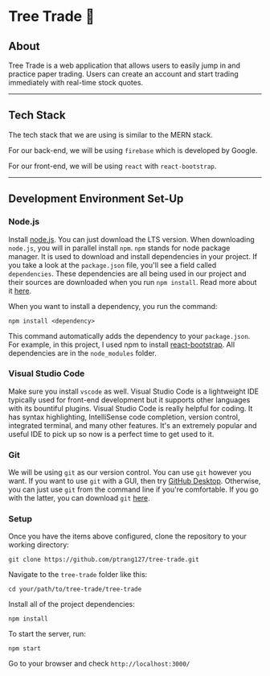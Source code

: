 # Tree Trade &#127794;

## About
Tree Trade is a web application that allows users to easily jump in and practice paper trading. Users can create an account and start trading immediately with real-time stock quotes.

***

## Tech Stack
The tech stack that we are using is similar to the MERN stack.

For our back-end, we will be using `firebase` which is developed by Google. 

For our front-end, we will be using `react` with `react-bootstrap`.

***

## Development Environment Set-Up

### Node.js
Install [node.js](https://nodejs.org/en/download/). You can just download the LTS version. When downloading `node.js`, you will in parallel install `npm`. `npm` stands for node package manager. It is used to download and install dependencies in your project. If you take a look at the `package.json` file, you'll see a field called `dependencies`. These dependencies are all being used in our project and their sources are downloaded when you run `npm install`. Read more about it [here](https://www.w3schools.com/whatis/whatis_npm.asp).

When you want to install a dependency, you run the command:

```
npm install <dependency>
```

This command automatically adds the dependency to your `package.json`. For example, in this project, I used npm to install [react-bootstrap](https://react-bootstrap.github.io/). All dependencies are in the `node_modules` folder.

### Visual Studio Code
Make sure you install `vscode` as well. Visual Studio Code is a lightweight IDE typically used for front-end development but it supports other languages with its bountiful plugins. Visual Studio Code is really helpful for coding. It has syntax highlighting, IntelliSense code completion, version control, integrated terminal, and many other features. It's an extremely popular and useful IDE to pick up so now is a perfect time to get used to it.

### Git
We will be using `git` as our version control. You can use `git` however you want. If you want to use `git` with a GUI, then try [GitHub Desktop](https://desktop.github.com/). Otherwise, you can just use `git` from the command line if you're comfortable. If you go with the latter, you can download `git` [here](https://git-scm.com/downloads).


### Setup
Once you have the items above configured, clone the repository to your working directory:

```
git clone https://github.com/ptrang127/tree-trade.git
```
Navigate to the `tree-trade` folder like this:

```
cd your/path/to/tree-trade/tree-trade
```

Install all of the project dependencies:

```
npm install
```

To start the server, run:

```
npm start
```

Go to your browser and check `http://localhost:3000/`